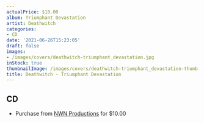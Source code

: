 ```yaml
---
actualPrice: $10.00
album: Triumphant Devastation
artist: Deathwitch
categories:
- CD
date: '2021-06-26T15:23:05'
draft: false
images:
- /images/covers/deathwitch-triumphant_devastation.jpg
inStock: true
thumbnailImage: /images/covers/deathwitch-triumphant_devastation-thumb.jpg
title: Deathwitch - Triumphant Devastation
---
```


## CD
* Purchase from [NWN Productions](http://shop.nwnprod.com/index.php?route=product/product&path=93&product_id=8679&sort=pd.name&order=ASC) for $10.00
